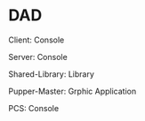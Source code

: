 # DAD

Client: Console

Server: Console

Shared-Library: Library

Pupper-Master: Grphic Application

PCS: Console
